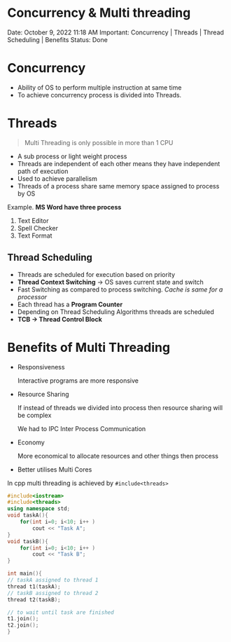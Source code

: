 # Concurrency & Multi threading

Date: October 9, 2022 11:18 AM
Important: Concurrency | Threads | Thread Scheduling | Benefits
Status: Done

# Concurrency

- Ability of OS to perform multiple instruction at same time
- To achieve concurrency process is divided into Threads.

# Threads

> Multi Threading is only possible in more than 1 CPU
> 
- A sub process or light weight process
- Threads are independent of each other means they have independent path of execution
- Used to achieve parallelism
- Threads of a process share same memory space assigned to process  by OS

Example. **MS Word have three process** 

1. Text Editor
2. Spell Checker
3. Text Format

## Thread Scheduling

- Threads are scheduled for execution based on priority
- **Thread Context Switching** → OS saves current state and switch
- Fast Switching as compared to process switching. *Cache is same for a processor*
- Each thread has a **Program Counter**
- Depending on Thread Scheduling Algorithms threads are scheduled
- **TCB → Thread Control Block**

# Benefits of Multi Threading

- Responsiveness
    
    Interactive programs are more responsive
    
- Resource Sharing
    
    If instead of threads we divided into process then resource sharing will be complex
    
    We had to IPC Inter Process Communication
    
- Economy
    
    More economical to allocate resources and other things then process
    
- Better utilises Multi Cores
    
    

In cpp multi threading is achieved by `#include<threads>`

```cpp
#include<iostream>
#include<threads>
using namespace std;
void taskA(){
	for(int i=0; i<10; i++ )
		cout << "Task A";
}
void taskB(){
	for(int i=0; i<10; i++ )
		cout << "Task B";
}

int main(){
// taskA assigned to thread 1
thread t1(taskA);
// taskB assigned to thread 2
thread t2(taskB);

// to wait until task are finished
t1.join();
t2.join();
}
```